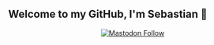 ## Welcome to my GitHub, I'm Sebastian 👋

<p align="center">
<a rel="me" href="https://infosec.exchange/@ThisReT4r2eT0"><img alt="Mastodon Follow" src="https://img.shields.io/mastodon/follow/109576062008798233?domain=https%3A%2F%2Finfosec.exchange"></a></br>
</p>

<!--
## 🔭 I’m currently working on elastic integrations

## Interests 🔥
|🤖|💻|
| --- | --- |
| TODO | TODO |

**SebastianHuettersen/SebastianHuettersen** is a ✨ _special_ ✨ repository because its `README.md` (this file) appears on your GitHub profile.
-->
